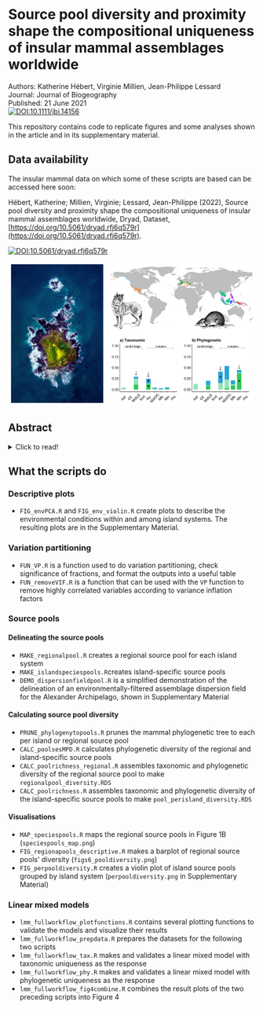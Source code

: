 # Source pool diversity and proximity shape the compositional uniqueness of insular mammal assemblages worldwide

Authors: Katherine Hébert, Virginie Millien, Jean-Philippe Lessard  
Journal: Journal of Biogeography  
Published: 21 June 2021  
[![DOI:10.1111/jbi.14156](https://zenodo.org/badge/DOI/10.1111/jbi.14156.svg)]( https://doi.org/10.1111/jbi.14156)


This repository contains code to replicate figures and some analyses shown in the article and in its supplementary material. 

## Data availability

The insular mammal data on which some of these scripts are based can be accessed here soon:

Hébert, Katherine; Millien, Virginie; Lessard, Jean-Philippe (2022), Source pool diversity and proximity shape the compositional uniqueness of insular mammal assemblages worldwide, Dryad, Dataset, [https://doi.org/10.5061/dryad.rfj6q579r](https://doi.org/10.5061/dryad.rfj6q579r).

[![DOI:10.5061/dryad.rfj6q579r](https://zenodo.org/badge/DOI/10.5061/dryad.rfj6q579r.svg)]( https://doi.org/10.5061/dryad.rfj6q579r)


![](summary.png)

## Abstract

<details>

<summary>  Click to read! </summary>

1.  **Aim:** Islands have been the test bed of several theories in community ecology, bio-geography, and evolutionary biology. Progress within these disciplines has given a more comprehensive and mechanistic understanding of the processes governing variation in species richness among islands. However, it remains unclear whether these same processes also explain variation in species and phylogenetic composition among islands. Integrating theory from ecology and biogeography, we infer the roles of dispersal, selection, and stochasticity on the composition of insular assemblages within archipelagos. We further assess the influence of source pool diversity and connectivity on the compositional uniqueness of insular assemblages.
2.  **Location:** Island systems worldwide. 
3. **Taxon:** Mammals. 
4. **Methods:** We compiled data on species composition of nonvolant mammals on ~200 islands in nine archipelagos distributed worldwide from the literature. We used variation partitioning to quantify the relative influence of the environment (selection) and geographic distance (dispersal) relative to a null model (stochasticity, randomness) on taxonomic and phylogenetic compositional turnover within archipelagos. We then used a linear mixed model to gain further insight into the underlying mechanisms shaping variation in assemblage composition among islands at a global scale. Specifically, we assessed the influence of source pool diversity, isolation from the source pool, and island characteristics on compositional uniqueness. 
5. **Results:** Our results suggest that within-archipelago variation in the composition of insular mammal assemblages is associated with stochastic or unmeasured processes rather than abiotic selection or dispersal limitation. The diversity and proximity of the source pool, as well as some island characteristics, explained variation in phylogenetic, but not taxonomic, compositional uniqueness globally. Globally, isolated islands associated with phylogenetically diverse source pools exhibit high phylogenetic uniqueness whereas well-connected islands associated with phylogenetically clustered source pools show the opposite trend. Phylogenetically unique assemblages also tend occur on islands with a small elevational span and low annual temperature variation. 
6. **Main conclusions:** Taken together, our results suggest that source pool diversity, along with the potential for colonization from those pools, has a strong influence on the composition of insular mammal assemblages worldwide.

</details>

## What the scripts do

### Descriptive plots 

-   `FIG_envPCA.R` and `FIG_env_violin.R` create plots to describe the environmental conditions within and among island systems. The resulting plots are in the Supplementary Material.

### Variation partitioning

-   `FUN_VP.R` is a function used to do variation partitioning, check significance of fractions, and format the outputs into a useful table
-   `FUN_removeVIF.R` is a function that can be used with the `VP` function to remove highly correlated variables according to variance inflation factors 

### Source pools

#### Delineating the source pools

-   `MAKE_regionalpool.R` creates a regional source pool for each island system
-   `MAKE_islandspeciespools.R`creates island-specific source pools
-   `DEMO_dispersionfieldpool.R` is a simplified demonstration of the delineation of an environmentally-filtered assemblage dispersion field for the Alexander Archipelago, shown in Supplementary Material

#### Calculating source pool diversity

-   `PRUNE_phylogenytopools.R` prunes the mammal phylogenetic tree to each per island or regional source pool
-   `CALC_poolsesMPD.R` calculates phylogenetic diversity of the regional and island-specific source pools
-   `CALC_poolrichness_regional.R` assembles taxonomic and phylogenetic diversity of the regional source pool to make `regionalpool_diversity.RDS`
-   `CALC_poolrichness.R` assembles taxonomic and phylogenetic diversity of the island-specific source pools to make `pool_perisland_diversity.RDS`

#### Visualisations

-   `MAP_speciespools.R` maps the regional source pools in Figure 1B (`speciespools_map.png`)
-   `FIG_regionapools_descriptive.R` makes a barplot of regional source pools' diversity (`figs6_pooldiversity.png`)
-   `FIG_perpooldiversity.R` creates a violin plot of island source pools grouped by island system (`perpooldiversity.png` in Supplementary Material)


### Linear mixed models

-   `lmm_fullworkflow_plotfunctions.R` contains several plotting functions to validate the models and visualize their results  
-   `lmm_fullworkflow_prepdata.R` prepares the datasets for the following two scripts
-   `lmm_fullworkflow_tax.R` makes and validates a linear mixed model with taxonomic uniqueness as the response
-   `lmm_fullworkflow_phy.R` makes and validates a linear mixed model with phylogenetic uniqueness as the response
-   `lmm_fullworkflow_fig4combine.R` combines the result plots of the two preceding scripts into Figure 4